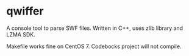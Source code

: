# qwiffer
A console tool to parse SWF files. Written in C++, uses zlib library and LZMA SDK.

Makefile works fine on CentOS 7. Codebocks project will not compile.
